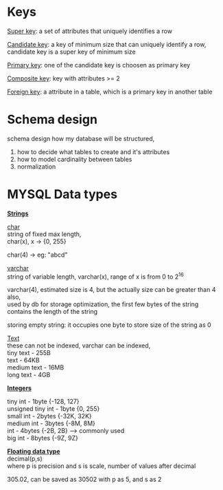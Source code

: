 # Keys

<ins>Super key</ins>: a set of attributes that uniquely identifies a row 

<ins>Candidate key</ins>: a key of minimum size that can uniquely identify a row,  
candidate key is a super key of minimum size   

<ins>Primary key</ins>: one of the candidate key is choosen as primary key  

<ins>Composite key</ins>: key with attributes >= 2  

<ins>Foreign key</ins>: a attribute in a table, which is a primary key in another table  

# Schema design

schema design how my database will be structured,

1. how to decide what tables to create and it's attributes
2. how to model cardinality between tables
3. normalization


# MYSQL Data types

**<ins>Strings</ins>**   

<ins>char</ins>  
string of fixed max length,  
char(x), x -> {0, 255}

char(4) -> eg: "abcd"  

<ins>varchar</ins>  
string of variable length, varchar(x), range of x is from 0 to 2<sup>16</sup>  

varchar(4), estimated size is 4, but the actually size can be greater than 4 also,  
used by db for storage optimization, the first few bytes of the string contains the length of the string  

storing empty string: it occupies one byte to store size of the string as 0  

<ins>Text</ins>  
these can not be indexed, varchar can be indexed,   
tiny text - 255B   
text - 64KB  
medium text - 16MB  
long text - 4GB  

**<ins>Integers</ins>**  

tiny int - 1byte {-128, 127}  
unsigned tiny int - 1byte {0, 255}  
small int - 2bytes {-32K, 32K}  
medium int - 3bytes {-8M, 8M}  
int - 4bytes {-2B, 2B} --> commonly used  
big int - 8bytes {-9Z, 9Z}  

**<ins>Floating data type</ins>**  
decimal(p,s)  
where p is precision and s is scale, number of values after decimal  

305.02, can be saved as 30502 with p as 5, and s as 2  
